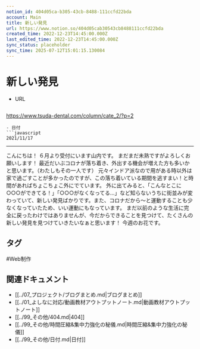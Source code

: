 ```yaml
---
notion_id: 404d05ca-b305-43cb-8488-111ccfd22bda
account: Main
title: 新しい発見
url: https://www.notion.so/404d05cab30543cb8488111ccfd22bda
created_time: 2022-12-23T14:45:00.000Z
last_edited_time: 2022-12-23T14:45:00.000Z
sync_status: placeholder
sync_time: 2025-07-12T15:01:15.130084
---
```

# 新しい発見

- URL
  ```javascript
https://www.tsuda-dental.com/column/cate_2/?p=2
  ```
- 日付
  ```javascript
2021/11/17
  ```
---
こんにちは！
６月より受付にいます山内です。
まだまだ未熟ですがよろしくお願いします！
最近だいぶコロナが落ち着き、外出する機会が増えた方も多いかと思います。（わたしもその一人です）
元々インドア派なので用がある時以外は家で過ごすことが多かったのですが、この落ち着いている期間を逃すまい！と時間があればちょこちょこ外にでています。
外に出てみると、「こんなとこに○○○ができてる！」「○○○がなくなってる…」など知らないうちに街並みが変わっていて、新しい発見ばかりです。また、コロナだから～と運動することも少なくなっていたため、いい運動にもなっています。
まだ以前のような生活に完全に戻ったわけではありませんが、今だからできることを見つけて、たくさんの新しい発見を見つけていきたいなぁと思います！
今週のお花です。

## タグ

#Web制作 

## 関連ドキュメント

- [[../07_プロジェクト/ブログまとめ.md|ブログまとめ]]
- [[../01_よしなに対応/動画教材アウトプットノート.md|動画教材アウトプットノート]]
- [[../99_その他/404.md|404]]
- [[../99_その他/時間圧縮&集中力強化の秘儀.md|時間圧縮&集中力強化の秘儀]]
- [[../99_その他/日付.md|日付]]
